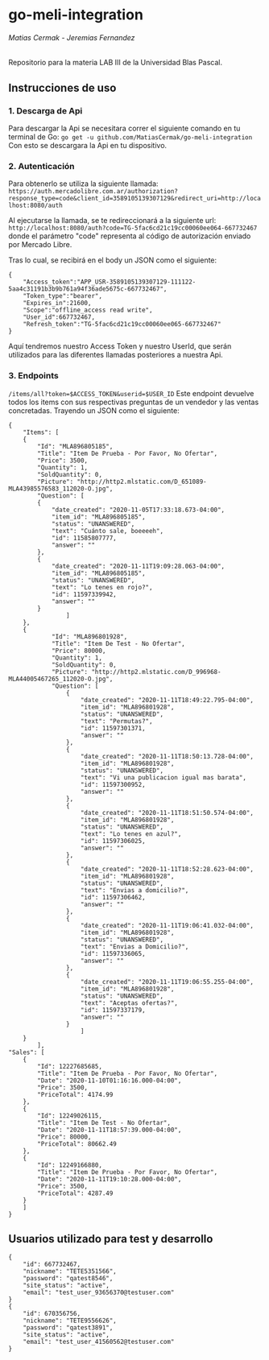 # go-meli-integration
######	 Matias Cermak - Jeremias Fernandez
Repositorio para la materia LAB III de la Universidad Blas Pascal.
## Instrucciones de uso
### 1. Descarga de Api
Para descargar la Api se necesitara correr el siguiente comando en tu terminal de Go:
`go get -u github.com/MatiasCermak/go-meli-integration`
Con esto se descargara la Api en tu dispositivo.
### 2.  Autenticación
Para obtenerlo se utiliza la siguiente llamada:
`https://auth.mercadolibre.com.ar/authorization?response_type=code&client_id=3589105139307129&redirect_uri=http://localhost:8080/auth`

Al ejecutarse la llamada, se te redireccionará a la siguiente url:
`http://localhost:8080/auth?code=TG-5fac6cd21c19cc00060ee064-667732467`
donde el parámetro "code" representa al código de autorización enviado por Mercado Libre.

Tras lo cual, se recibirá en el body un JSON  como el siguiente:

``` [JSON] 
{
	"Access_token":"APP_USR-3589105139307129-111122-5aa4c31191b3b9b761a94f36ade5675c-667732467",
	"Token_type":"bearer",
	"Expires_in":21600,
	"Scope":"offline_access read write",
	"User_id":667732467,
	"Refresh_token":"TG-5fac6cd21c19cc00060ee065-667732467"
}
```
Aquí tendremos nuestro Access Token y nuestro UserId, que serán utilizados para las diferentes llamadas posteriores a nuestra Api.
### 3. Endpoints

`/items/all?token=$ACCESS_TOKEN&userid=$USER_ID`
Este endpoint devuelve todos los items con sus respectivas preguntas de un vendedor y las ventas concretadas.
Trayendo un JSON  como el siguiente:

``` [JSON] 
{
	"Items": [
	{
		"Id": "MLA896805185",
		"Title": "Item De Prueba - Por Favor, No Ofertar",
		"Price": 3500,
		"Quantity": 1,
		"SoldQuantity": 0,
		"Picture": "http://http2.mlstatic.com/D_651089-MLA43985576583_112020-O.jpg",
		"Question":	[
		{
			"date_created": "2020-11-05T17:33:18.673-04:00",
			"item_id": "MLA896805185",
			"status": "UNANSWERED",
			"text": "Cuánto sale, boeeeeh",
			"id": 11585807777,
			"answer": ""
		},
		{
			"date_created": "2020-11-11T19:09:28.063-04:00",
			"item_id": "MLA896805185",
			"status": "UNANSWERED",
			"text": "Lo tenes en rojo?",
			"id": 11597339942,
			"answer": ""
		}
				]
	},
	{
			"Id": "MLA896801928",
			"Title": "Item De Test - No Ofertar",
			"Price": 80000,
			"Quantity": 1,
			"SoldQuantity": 0,
			"Picture": "http://http2.mlstatic.com/D_996968-MLA44005467265_112020-O.jpg",
			"Question": [
				{
					"date_created": "2020-11-11T18:49:22.795-04:00",
					"item_id": "MLA896801928",
					"status": "UNANSWERED",
					"text": "Permutas?",
					"id": 11597301371,
					"answer": ""
				},
				{
					"date_created": "2020-11-11T18:50:13.728-04:00",
					"item_id": "MLA896801928",
					"status": "UNANSWERED",
					"text": "Vi una publicacion igual mas barata",
					"id": 11597300952,
					"answer": ""
				},
				{
					"date_created": "2020-11-11T18:51:50.574-04:00",
					"item_id": "MLA896801928",
					"status": "UNANSWERED",
					"text": "Lo tenes en azul?",
					"id": 11597306025,
					"answer": ""
				},
				{
					"date_created": "2020-11-11T18:52:28.623-04:00",
					"item_id": "MLA896801928",
					"status": "UNANSWERED",
					"text": "Envias a domicilio?",
					"id": 11597306462,
					"answer": ""
				},
				{
					"date_created": "2020-11-11T19:06:41.032-04:00",
					"item_id": "MLA896801928",
					"status": "UNANSWERED",
					"text": "Envias a Domicilio?",
					"id": 11597336065,
					"answer": ""
				},
				{
					"date_created": "2020-11-11T19:06:55.255-04:00",
					"item_id": "MLA896801928",
					"status": "UNANSWERED",
					"text": "Aceptas ofertas?",
					"id": 11597337179,
					"answer": ""
				}
					]
	}
		],
"Sales": [
	{
		"Id": 12227685685,
		"Title": "Item De Prueba - Por Favor, No Ofertar",
		"Date": "2020-11-10T01:16:16.000-04:00",
		"Price": 3500,
		"PriceTotal": 4174.99
	},
	{
		"Id": 12249026115,
		"Title": "Item De Test - No Ofertar",
		"Date": "2020-11-11T18:57:39.000-04:00",
		"Price": 80000,
		"PriceTotal": 80662.49
	},
	{
		"Id": 12249166880,
		"Title": "Item De Prueba - Por Favor, No Ofertar",
		"Date": "2020-11-11T19:10:28.000-04:00",
		"Price": 3500,
		"PriceTotal": 4287.49
	}
	]
}
```

## Usuarios utilizado para test y desarrollo

``` [JSON] 
{
    "id": 667732467,
    "nickname": "TETE5351566",
    "password": "qatest8546",
    "site_status": "active",
    "email": "test_user_93656370@testuser.com"
}
{
    "id": 670356756,
    "nickname": "TETE9556626",
    "password": "qatest3891",
    "site_status": "active",
    "email": "test_user_41560562@testuser.com"
}
```


<!--stackedit_data:
eyJoaXN0b3J5IjpbNzIxMzI2MjE0LC02Nzk1NzQ5MzAsMTYyOT
UwMDg5NCwyMTQ0MzMxMTEwLDIwMTEyODcyNTAsMjU5ODc1MDA3
XX0=
-->
